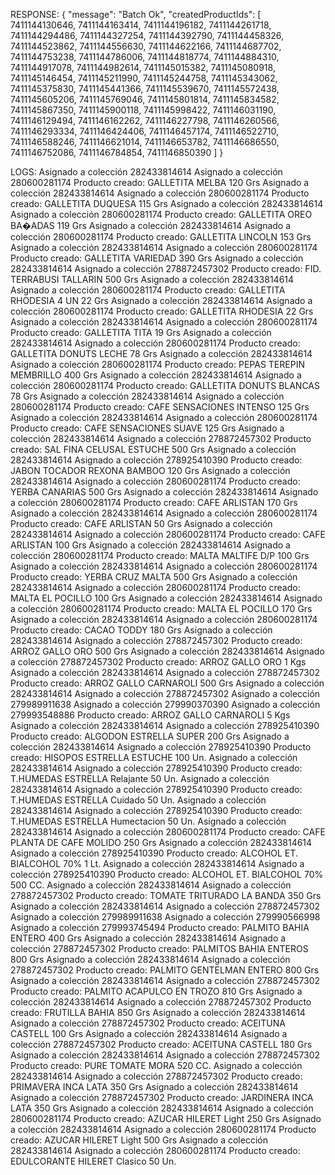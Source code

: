 RESPONSE:
{
    "message": "Batch Ok",
    "createdProductIds": [
        7411144130646,
        7411144163414,
        7411144196182,
        7411144261718,
        7411144294486,
        7411144327254,
        7411144392790,
        7411144458326,
        7411144523862,
        7411144556630,
        7411144622166,
        7411144687702,
        7411144753238,
        7411144786006,
        7411144818774,
        7411144884310,
        7411144917078,
        7411144982614,
        7411145015382,
        7411145080918,
        7411145146454,
        7411145211990,
        7411145244758,
        7411145343062,
        7411145375830,
        7411145441366,
        7411145539670,
        7411145572438,
        7411145605206,
        7411145769046,
        7411145801814,
        7411145834582,
        7411145867350,
        7411145900118,
        7411145998422,
        7411146031190,
        7411146129494,
        7411146162262,
        7411146227798,
        7411146260566,
        7411146293334,
        7411146424406,
        7411146457174,
        7411146522710,
        7411146588246,
        7411146621014,
        7411146653782,
        7411146686550,
        7411146752086,
        7411146784854,
        7411146850390
    ]
}

LOGS:
Asignado a colección 282433814614
Asignado a colección 280600281174
Producto creado: GALLETITA MELBA 120 Grs
Asignado a colección 282433814614
Asignado a colección 280600281174
Producto creado: GALLETITA DUQUESA 115 Grs
Asignado a colección 282433814614
Asignado a colección 280600281174
Producto creado: GALLETITA OREO BA�ADAS 119 Grs
Asignado a colección 282433814614
Asignado a colección 280600281174
Producto creado: GALLETITA LINCOLN 153 Grs
Asignado a colección 282433814614
Asignado a colección 280600281174
Producto creado: GALLETITA VARIEDAD 390 Grs
Asignado a colección 282433814614
Asignado a colección 278872457302
Producto creado: FID. TERRABUSI TALLARIN 500 Grs
Asignado a colección 282433814614
Asignado a colección 280600281174
Producto creado: GALLETITA RHODESIA 4 UN 22 Grs
Asignado a colección 282433814614
Asignado a colección 280600281174
Producto creado: GALLETITA RHODESIA 22 Grs
Asignado a colección 282433814614
Asignado a colección 280600281174
Producto creado: GALLETITA TITA 19 Grs
Asignado a colección 282433814614
Asignado a colección 280600281174
Producto creado: GALLETITA DONUTS LECHE 78 Grs
Asignado a colección 282433814614
Asignado a colección 280600281174
Producto creado: PEPAS TEREPIN MEMBRILLO 400 Grs
Asignado a colección 282433814614
Asignado a colección 280600281174
Producto creado: GALLETITA DONUTS BLANCAS 78 Grs
Asignado a colección 282433814614
Asignado a colección 280600281174
Producto creado: CAFE SENSACIONES INTENSO 125 Grs
Asignado a colección 282433814614
Asignado a colección 280600281174
Producto creado: CAFE SENSACIONES SUAVE 125 Grs
Asignado a colección 282433814614
Asignado a colección 278872457302
Producto creado: SAL FINA CELUSAL ESTUCHE 500 Grs
Asignado a colección 282433814614
Asignado a colección 278925410390
Producto creado: JABON TOCADOR REXONA BAMBOO 120 Grs
Asignado a colección 282433814614
Asignado a colección 280600281174
Producto creado: YERBA CANARIAS 500 Grs
Asignado a colección 282433814614
Asignado a colección 280600281174
Producto creado: CAFE ARLISTAN 170 Grs
Asignado a colección 282433814614
Asignado a colección 280600281174
Producto creado: CAFE ARLISTAN 50 Grs
Asignado a colección 282433814614
Asignado a colección 280600281174
Producto creado: CAFE ARLISTAN 100 Grs
Asignado a colección 282433814614
Asignado a colección 280600281174
Producto creado: MALTA MALTIFE D/P 100 Grs
Asignado a colección 282433814614
Asignado a colección 280600281174
Producto creado: YERBA CRUZ MALTA 500 Grs
Asignado a colección 282433814614
Asignado a colección 280600281174
Producto creado: MALTA EL POCILLO 100 Grs
Asignado a colección 282433814614
Asignado a colección 280600281174
Producto creado: MALTA EL POCILLO 170 Grs
Asignado a colección 282433814614
Asignado a colección 280600281174
Producto creado: CACAO TODDY 180 Grs
Asignado a colección 282433814614
Asignado a colección 278872457302
Producto creado: ARROZ GALLO ORO 500 Grs
Asignado a colección 282433814614
Asignado a colección 278872457302
Producto creado: ARROZ GALLO ORO 1 Kgs
Asignado a colección 282433814614
Asignado a colección 278872457302
Producto creado: ARROZ GALLO CARNAROLI 500 Grs
Asignado a colección 282433814614
Asignado a colección 278872457302
Asignado a colección 279989911638
Asignado a colección 279990370390
Asignado a colección 279993548886
Producto creado: ARROZ GALLO CARNAROLI 5 Kgs
Asignado a colección 282433814614
Asignado a colección 278925410390
Producto creado: ALGODON ESTRELLA SUPER 200 Grs
Asignado a colección 282433814614
Asignado a colección 278925410390
Producto creado: HISOPOS ESTRELLA ESTUCHE 100 Un.
Asignado a colección 282433814614
Asignado a colección 278925410390
Producto creado: T.HUMEDAS ESTRELLA Relajante 50 Un.
Asignado a colección 282433814614
Asignado a colección 278925410390
Producto creado: T.HUMEDAS ESTRELLA Cuidado 50 Un.
Asignado a colección 282433814614
Asignado a colección 278925410390
Producto creado: T.HUMEDAS ESTRELLA Humectacion 50 Un.
Asignado a colección 282433814614
Asignado a colección 280600281174
Producto creado: CAFE PLANTA DE CAFE MOLIDO 250 Grs
Asignado a colección 282433814614
Asignado a colección 278925410390
Producto creado: ALCOHOL ET. BIALCOHOL 70% 1 Lt.
Asignado a colección 282433814614
Asignado a colección 278925410390
Producto creado: ALCOHOL ET. BIALCOHOL 70% 500 CC.
Asignado a colección 282433814614
Asignado a colección 278872457302
Producto creado: TOMATE TRITURADO LA BANDA 350 Grs
Asignado a colección 282433814614
Asignado a colección 278872457302
Asignado a colección 279989911638
Asignado a colección 279990566998
Asignado a colección 279993745494
Producto creado: PALMITO BAHIA ENTERO 400 Grs
Asignado a colección 282433814614
Asignado a colección 278872457302
Producto creado: PALMITOS BAHIA ENTEROS 800 Grs
Asignado a colección 282433814614
Asignado a colección 278872457302
Producto creado: PALMITO GENTELMAN ENTERO 800 Grs
Asignado a colección 282433814614
Asignado a colección 278872457302
Producto creado: PALMITO ACAPULCO EN TROZO 810 Grs
Asignado a colección 282433814614
Asignado a colección 278872457302
Producto creado: FRUTILLA BAHIA 850 Grs
Asignado a colección 282433814614
Asignado a colección 278872457302
Producto creado: ACEITUNA CASTELL 100 Grs
Asignado a colección 282433814614
Asignado a colección 278872457302
Producto creado: ACEITUNA CASTELL 180 Grs
Asignado a colección 282433814614
Asignado a colección 278872457302
Producto creado: PURE TOMATE MORA 520 CC.
Asignado a colección 282433814614
Asignado a colección 278872457302
Producto creado: PRIMAVERA INCA LATA 350 Grs
Asignado a colección 282433814614
Asignado a colección 278872457302
Producto creado: JARDINERA INCA LATA 350 Grs
Asignado a colección 282433814614
Asignado a colección 280600281174
Producto creado: AZUCAR HILERET Light 250 Grs
Asignado a colección 282433814614
Asignado a colección 280600281174
Producto creado: AZUCAR HILERET Light 500 Grs
Asignado a colección 282433814614
Asignado a colección 280600281174
Producto creado: EDULCORANTE HILERET Clasico 50 Un.